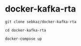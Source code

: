 # docker-kafka-rta


```{bash}
git clone sebkaz/docker-kafka-rta

cd docker-kafka-rta

docker-compose up
```
